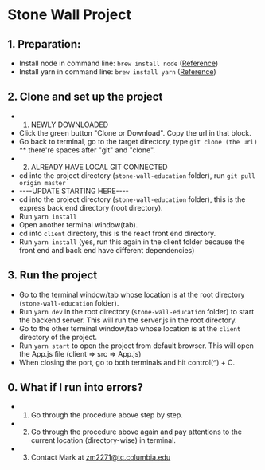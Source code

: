 # Stone Wall Project
## 1. Preparation:
* Install node in command line: `brew install node` ([Reference](https://blog.teamtreehouse.com/install-node-js-npm-mac))
* Install yarn in command line: `brew install yarn` ([Reference](https://yarnpkg.com/lang/en/docs/install/#mac-stable))
## 2. Clone and set up the project
* 1. NEWLY DOWNLOADED
* Click the green button "Clone or Download". Copy the url in that block. 
* Go back to terminal, go to the target directory, type `git clone (the url)` ** there're spaces after "git" and "clone".
* 2. ALREADY HAVE LOCAL GIT CONNECTED
* cd into the project directory (`stone-wall-education` folder), run `git pull origin master`
* ----UPDATE STARTING HERE----
* cd into the project directory (`stone-wall-education` folder), this is the express back end directory (root directory).
* Run `yarn install`
* Open another terminal window(tab).
* cd into `client` directory, this is the react front end directory.
* Run `yarn install` (yes, run this again in the client folder because the front end and back end have different dependencies)
## 3. Run the project
* Go to the terminal window/tab whose location is at the root directory (`stone-wall-education` folder).
* Run `yarn dev` in the root directory (`stone-wall-education` folder) to start the backend server. This will run the server.js in the root directory.
* Go to the other terminal window/tab whose location is at the `client` directory of the project.
* Run `yarn start` to open the project from default browser. This will open the App.js file (client => src => App.js)
* When closing the port, go to both terminals and hit control(^) + C.
## 0. What if I run into errors?
* 1. Go through the procedure above step by step.
* 2. Go through the procedure above again and pay attentions to the current location (directory-wise) in terminal.
* 3. Contact Mark at zm2271@tc.columbia.edu